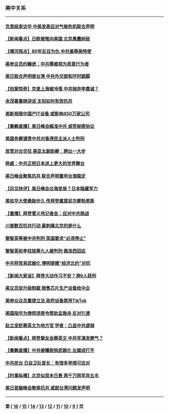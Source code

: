 ### 美中关系
---
#### [克里结束访华 中美发表应对气候危机联合声明](../../pages/nf1412576/n12887251.md) 
#### [【新闻看点】日欧被推向美国 北京愚蠢树敌](../../pages/nf1412576/n12887155.md) 
#### [【横河观点】80年反目为仇 中共羞辱美特使](../../pages/nf1412576/n12887216.md) 
#### [美参议员约翰逊：中共需被视为恶意行为者](../../pages/nf1412576/n12887139.md) 
#### [美日联合声明提台湾 中共外交部和环时跳脚](../../pages/nf1412576/n12886876.md) 
#### [【拍案惊奇】克里上海被冷落 中共抛弃李嘉诚？](../../pages/nf1412576/n12886111.md) 
#### [余茂春重磅讲话 支招如何有效抗共](../../pages/nf1412576/n12886577.md) 
#### [美新规限中国产IT设备 或影响450万家公司](../../pages/nf1412576/n12885983.md) 
#### [【秦鹏直播】美日峰会瞄准中共 或签秘密协议](../../pages/nf1412576/n12885732.md) 
#### [美国务卿谴责中共对香港民主派人士判刑](../../pages/nf1412576/n12885969.md) 
#### [放宽对台交往 美亚太副助卿：跨出一大步](../../pages/nf1412576/n12885966.md) 
#### [杨威：中共正把日本送上更大的世界舞台](../../pages/nf1412576/n12885856.md) 
#### [美日峰会聚焦抗共 联合声明重申台海稳定](../../pages/nf1412576/n12885495.md) 
#### [【远见快评】美日峰会台海变局？日本隐藏军力](../../pages/nf1412576/n12885679.md) 
#### [美驻华大使悬缺许久 传拜登属意前次卿勃恩斯](../../pages/nf1412576/n12885596.md) 
#### [【重播】拜登菅义伟记者会：应对中共挑战](../../pages/nf1412576/n12885127.md) 
#### [川普数百抗共行动 最刺痛北京的是什么](../../pages/nf1412576/n12885374.md) 
#### [黎智英等被中共判刑 英国要求“必须停止”](../../pages/nf1412576/n12885347.md) 
#### [黎智英和李柱铭等九人被判刑 佩洛西回应](../../pages/nf1412576/n12885143.md) 
#### [中共将贸易武器化 博明提建“经济北约”对抗](../../pages/nf1412576/n12884717.md) 
#### [【新闻大家谈】拜登大动作习不安？港9人获刑](../../pages/nf1412576/n12884875.md) 
#### [美议员促升级制裁 限售芯片生产设备给中企](../../pages/nf1412576/n12883600.md) 
#### [美参众议员重提立法 政府设备禁用TikTok](../../pages/nf1412576/n12883472.md) 
#### [美国指华为律师违禁令帮助孟晚舟 反对引渡](../../pages/nf1412576/n12883379.md) 
#### [赵立坚贬蔡英文为地方官 学者：凸显中共虚弱](../../pages/nf1412576/n12883116.md) 
#### [【新闻看点】拜登挚友会蔡英文 中共军演发脾气？](../../pages/nf1412576/n12882997.md) 
#### [【秦鹏直播】中共被曝脱钩武器化 左媒成打手](../../pages/nf1412576/n12883071.md) 
#### [中共扰台 日自卫队首长：有很多举措可应对](../../pages/nf1412576/n12882912.md) 
#### [【时事纵横】北京似现末日景 两千万网军弃五毛](../../pages/nf1412576/n12883043.md) 
#### [美日首脑峰会聚焦抗共 或就台湾问题发声明](../../pages/nf1412576/n12882479.md) 

---
#### 第 [ [16](./16.md) / [15](./15.md) / [14](./14.md) / [13](./13.md) / [12](./12.md) / [11](./11.md) / [10](./10.md) / [9](./9.md) ] 页

